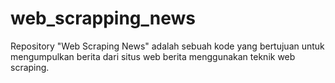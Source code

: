 # web_scrapping_news
Repository "Web Scraping News" adalah sebuah kode yang bertujuan untuk mengumpulkan berita dari situs web berita menggunakan teknik web scraping.
